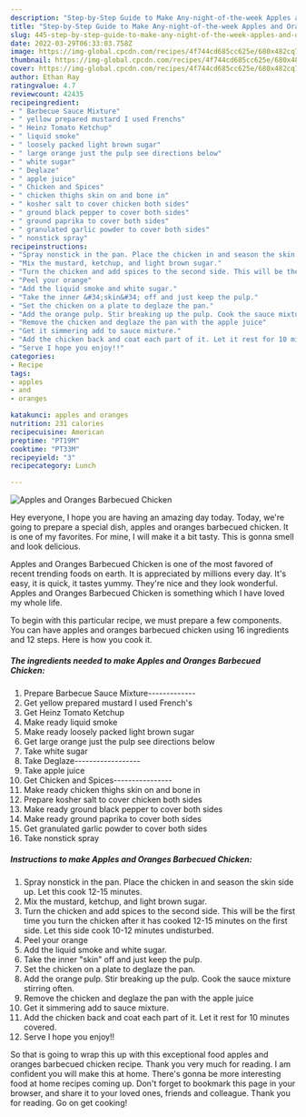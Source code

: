 ```yaml
---
description: "Step-by-Step Guide to Make Any-night-of-the-week Apples and Oranges Barbecued Chicken"
title: "Step-by-Step Guide to Make Any-night-of-the-week Apples and Oranges Barbecued Chicken"
slug: 445-step-by-step-guide-to-make-any-night-of-the-week-apples-and-oranges-barbecued-chicken
date: 2022-03-29T06:33:03.758Z
image: https://img-global.cpcdn.com/recipes/4f744cd685cc625e/680x482cq70/apples-and-oranges-barbecued-chicken-recipe-main-photo.jpg
thumbnail: https://img-global.cpcdn.com/recipes/4f744cd685cc625e/680x482cq70/apples-and-oranges-barbecued-chicken-recipe-main-photo.jpg
cover: https://img-global.cpcdn.com/recipes/4f744cd685cc625e/680x482cq70/apples-and-oranges-barbecued-chicken-recipe-main-photo.jpg
author: Ethan Ray
ratingvalue: 4.7
reviewcount: 42435
recipeingredient:
- " Barbecue Sauce Mixture"
- " yellow prepared mustard I used Frenchs"
- " Heinz Tomato Ketchup"
- " liquid smoke"
- " loosely packed light brown sugar"
- " large orange just the pulp see directions below"
- " white sugar"
- " Deglaze"
- " apple juice"
- " Chicken and Spices"
- " chicken thighs skin on and bone in"
- " kosher salt to cover chicken both sides"
- " ground black pepper to cover both sides"
- " ground paprika to cover both sides"
- " granulated garlic powder to cover both sides"
- " nonstick spray"
recipeinstructions:
- "Spray nonstick in the pan. Place the chicken in and season the skin side up. Let this cook 12-15 minutes."
- "Mix the mustard, ketchup, and light brown sugar."
- "Turn the chicken and add spices to the second side. This will be the first time you turn the chicken after it has cooked 12-15 minutes on the first side. Let this side cook 10-12 minutes undisturbed."
- "Peel your orange"
- "Add the liquid smoke and white sugar."
- "Take the inner &#34;skin&#34; off and just keep the pulp."
- "Set the chicken on a plate to deglaze the pan."
- "Add the orange pulp. Stir breaking up the pulp. Cook the sauce mixture stirring often."
- "Remove the chicken and deglaze the pan with the apple juice"
- "Get it simmering add to sauce mixture."
- "Add the chicken back and coat each part of it. Let it rest for 10 minutes covered."
- "Serve I hope you enjoy!!"
categories:
- Recipe
tags:
- apples
- and
- oranges

katakunci: apples and oranges 
nutrition: 231 calories
recipecuisine: American
preptime: "PT19M"
cooktime: "PT33M"
recipeyield: "3"
recipecategory: Lunch

---
```



![Apples and Oranges Barbecued Chicken](https://img-global.cpcdn.com/recipes/4f744cd685cc625e/680x482cq70/apples-and-oranges-barbecued-chicken-recipe-main-photo.jpg)

Hey everyone, I hope you are having an amazing day today. Today, we're going to prepare a special dish, apples and oranges barbecued chicken. It is one of my favorites. For mine, I will make it a bit tasty. This is gonna smell and look delicious.

Apples and Oranges Barbecued Chicken is one of the most favored of recent trending foods on earth. It is appreciated by millions every day. It's easy, it is quick, it tastes yummy. They're nice and they look wonderful. Apples and Oranges Barbecued Chicken is something which I have loved my whole life.




To begin with this particular recipe, we must prepare a few components. You can have apples and oranges barbecued chicken using 16 ingredients and 12 steps. Here is how you cook it.

<!--inarticleads1-->

##### The ingredients needed to make Apples and Oranges Barbecued Chicken:

1. Prepare  Barbecue Sauce Mixture-------------
1. Get  yellow prepared mustard I used French&#39;s
1. Get  Heinz Tomato Ketchup
1. Make ready  liquid smoke
1. Make ready  loosely packed light brown sugar
1. Get  large orange just the pulp see directions below
1. Take  white sugar
1. Take  Deglaze------------------
1. Take  apple juice
1. Get  Chicken and Spices----------------
1. Make ready  chicken thighs skin on and bone in
1. Prepare  kosher salt to cover chicken both sides
1. Make ready  ground black pepper to cover both sides
1. Make ready  ground paprika to cover both sides
1. Get  granulated garlic powder to cover both sides
1. Take  nonstick spray




<!--inarticleads2-->

##### Instructions to make Apples and Oranges Barbecued Chicken:

1. Spray nonstick in the pan. Place the chicken in and season the skin side up. Let this cook 12-15 minutes.
1. Mix the mustard, ketchup, and light brown sugar.
1. Turn the chicken and add spices to the second side. This will be the first time you turn the chicken after it has cooked 12-15 minutes on the first side. Let this side cook 10-12 minutes undisturbed.
1. Peel your orange
1. Add the liquid smoke and white sugar.
1. Take the inner &#34;skin&#34; off and just keep the pulp.
1. Set the chicken on a plate to deglaze the pan.
1. Add the orange pulp. Stir breaking up the pulp. Cook the sauce mixture stirring often.
1. Remove the chicken and deglaze the pan with the apple juice
1. Get it simmering add to sauce mixture.
1. Add the chicken back and coat each part of it. Let it rest for 10 minutes covered.
1. Serve I hope you enjoy!!




So that is going to wrap this up with this exceptional food apples and oranges barbecued chicken recipe. Thank you very much for reading. I am confident you will make this at home. There's gonna be more interesting food at home recipes coming up. Don't forget to bookmark this page in your browser, and share it to your loved ones, friends and colleague. Thank you for reading. Go on get cooking!
